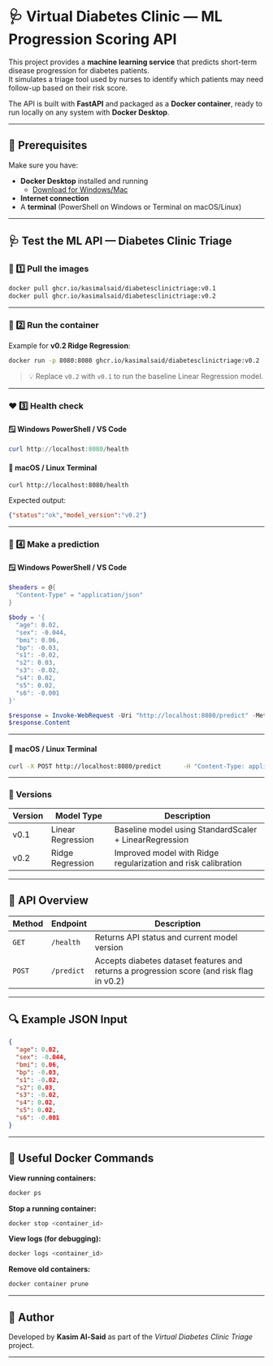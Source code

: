 # 🩺 Virtual Diabetes Clinic — ML Progression Scoring API

This project provides a **machine learning service** that predicts short-term disease progression for diabetes patients.  
It simulates a triage tool used by nurses to identify which patients may need follow-up based on their risk score.

The API is built with **FastAPI** and packaged as a **Docker container**, ready to run locally on any system with **Docker Desktop**.

---

## 🧰 Prerequisites
Make sure you have:
- **Docker Desktop** installed and running  
  - [Download for Windows/Mac](https://www.docker.com/products/docker-desktop/)
- **Internet connection**
- A **terminal** (PowerShell on Windows or Terminal on macOS/Linux)

---

## 🩺 Test the ML API — Diabetes Clinic Triage

### 🧩 1️⃣ Pull the images
```bash
docker pull ghcr.io/kasimalsaid/diabetesclinictriage:v0.1
docker pull ghcr.io/kasimalsaid/diabetesclinictriage:v0.2
```

---

### 🚀 2️⃣ Run the container
Example for **v0.2 Ridge Regression**:
```bash
docker run -p 8080:8080 ghcr.io/kasimalsaid/diabetesclinictriage:v0.2
```

> 💡 Replace `v0.2` with `v0.1` to run the baseline Linear Regression model.

---

### ❤️ 3️⃣ Health check

#### 🪟 **Windows PowerShell / VS Code**
```powershell
curl http://localhost:8080/health
```

#### 🍎 **macOS / Linux Terminal**
```bash
curl http://localhost:8080/health
```

Expected output:
```json
{"status":"ok","model_version":"v0.2"}
```

---

### 🧠 4️⃣ Make a prediction

#### 🪟 **Windows PowerShell / VS Code**
```powershell
$headers = @{
  "Content-Type" = "application/json"
}

$body = '{
  "age": 0.02,
  "sex": -0.044,
  "bmi": 0.06,
  "bp": -0.03,
  "s1": -0.02,
  "s2": 0.03,
  "s3": -0.02,
  "s4": 0.02,
  "s5": 0.02,
  "s6": -0.001
}'

$response = Invoke-WebRequest -Uri "http://localhost:8080/predict" -Method POST -Headers $headers -Body $body
$response.Content
```

---

#### 🍎 **macOS / Linux Terminal**
```bash
curl -X POST http://localhost:8080/predict      -H "Content-Type: application/json"      -d '{"age":0.02,"sex":-0.044,"bmi":0.06,"bp":-0.03,"s1":-0.02,"s2":0.03,"s3":-0.02,"s4":0.02,"s5":0.02,"s6":-0.001}'
```

---

### 🔁 Versions
| Version | Model Type | Description |
|----------|-------------|-------------|
| v0.1 | Linear Regression | Baseline model using StandardScaler + LinearRegression |
| v0.2 | Ridge Regression | Improved model with Ridge regularization and risk calibration |

---

## 🧠 API Overview

| Method | Endpoint | Description |
|--------|-----------|--------------|
| `GET` | `/health` | Returns API status and current model version |
| `POST` | `/predict` | Accepts diabetes dataset features and returns a progression score (and risk flag in v0.2) |

---

## 🔍 Example JSON Input
```json
{
  "age": 0.02,
  "sex": -0.044,
  "bmi": 0.06,
  "bp": -0.03,
  "s1": -0.02,
  "s2": 0.03,
  "s3": -0.02,
  "s4": 0.02,
  "s5": 0.02,
  "s6": -0.001
}
```

---

## 🐳 Useful Docker Commands

**View running containers:**
```bash
docker ps
```

**Stop a running container:**
```bash
docker stop <container_id>
```

**View logs (for debugging):**
```bash
docker logs <container_id>
```

**Remove old containers:**
```bash
docker container prune
```

---

## 👥 Author
Developed by **Kasim Al-Said** as part of the *Virtual Diabetes Clinic Triage* project.

---
